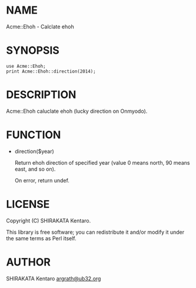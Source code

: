 # NAME

Acme::Ehoh - Calclate ehoh

# SYNOPSIS

    use Acme::Ehoh;
    print Acme::Ehoh::direction(2014);

# DESCRIPTION

Acme::Ehoh caluclate ehoh (lucky direction on Onmyodo).

# FUNCTION

- direction($year)

    Return ehoh direction of specified year (value 0 means north, 90 means east,
    and so on).

    On error, return undef.

# LICENSE

Copyright (C) SHIRAKATA Kentaro.

This library is free software; you can redistribute it and/or modify
it under the same terms as Perl itself.

# AUTHOR

SHIRAKATA Kentaro <argrath@ub32.org>
